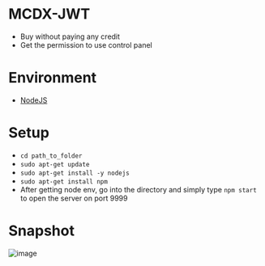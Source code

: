 # MCDX-JWT
- Buy without paying any credit
- Get the permission to use control panel
# Environment
- [NodeJS](https://nodejs.org/en/)
# Setup
- ``cd path_to_folder``
- ``sudo apt-get update``
- ``sudo apt-get install -y nodejs``
- ``sudo apt-get install npm``
- After getting node env, go into the directory and simply type ``npm start`` to open the server on port 9999
# Snapshot
![image](https://user-images.githubusercontent.com/75843037/140885256-4b81e343-fea9-44b4-887f-4b4d00f98429.png)

